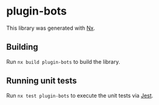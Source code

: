 # plugin-bots

This library was generated with [Nx](https://nx.dev).

## Building

Run `nx build plugin-bots` to build the library.

## Running unit tests

Run `nx test plugin-bots` to execute the unit tests via [Jest](https://jestjs.io).
